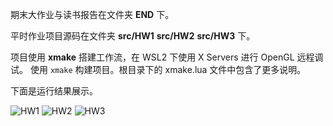 期末大作业与读书报告在文件夹 **END** 下。

平时作业项目源码在文件夹 **src/HW1** **src/HW2** **src/HW3** 下。



项目使用 **xmake** 搭建工作流，在 WSL2 下使用 X Servers 进行 OpenGL 远程调试。
使用 `xmake` 构建项目。根目录下的 xmake.lua 文件中包含了更多说明。

下面是运行结果展示。


![HW1](/result/HW1.png)
![HW2](/result/HW2.png)
![HW3](/result/HW3.png)